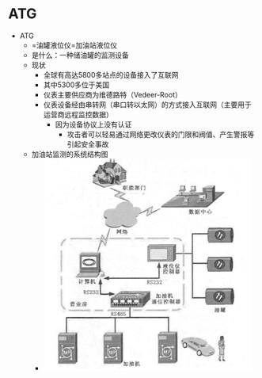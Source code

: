 # ATG

* ATG
  * =油罐液位仪=加油站液位仪
  * 是什么：一种储油罐的监测设备
  * 现状
    * 全球有高达5800多站点的设备接入了互联网
    * 其中5300多位于美国
    * 仪表主要供应商为维德路特（Vedeer-Root）
    * 仪表设备经由串转网（串口转以太网）的方式接入互联网（主要用于运营商远程监控数据）
      * 因为设备协议上没有认证
        * 攻击者可以轻易通过网络更改仪表的门限和阀值、产生警报等引起安全事故
  * 加油站监测的系统结构图
    * ![petrol_station_sys_arch](../../assets/img/petrol_station_sys_arch.png)

